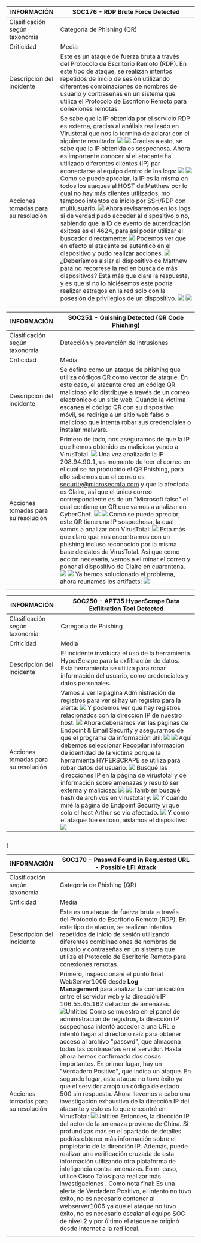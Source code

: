 | INFORMACIÓN | SOC176 - RDP Brute Force Detected                                                                                                                                                                                                                                                                                                                                      |
| ---------------------------- | -------------------------------------------------------------------------------------------------------------------------------------------------------------------------------------------------------------------------------------------------------------------------------------------------------------------------------------------------------------------------------------------- |
| Clasificación según taxonomía | Categoría de Phishing (QR)                                                                                                                                                                                                                                                                                                                                                                                            |
| Criticidad                   | Media                                                                                                                                                                                                                                                                                                                                                                                             |
| Descripción del incidente    | Este es un ataque de fuerza bruta a través del Protocolo de Escritorio Remoto (RDP). En este tipo de ataque, se realizan intentos repetidos de inicio de sesión utilizando diferentes combinaciones de nombres de usuario y contraseñas en un sistema que utiliza el Protocolo de Escritorio Remoto para conexiones remotas.                                                                                                                                                                                                                                                                                                                                                                                             |
| Acciones tomadas para su resolución | Se sabe que la IP obtenida por el servicio RDP es externa, gracias al análisis realizado en Virustotal que nos lo termina de aclarar con el siguiente resultado: ![](img/1.png) ![](img/10.png) Gracias a esto, se sabe que la IP obtenida es sospechosa. Ahora es importante conocer si el atacante ha utilizado diferentes clientes (IP) par aconectarse al equipo dentro de los logs: ![](img/3.png) ![](img/2.png)Como se puede apreciar, la IP es la misma en todos los ataques al HOST de Matthew por lo cual no hay más clientes utilizados, mo tampoco intentos de inicio por SSH/RDP con multiusuario. ![](img/4.png) Ahora revisaremos en los logs si de verdad pudo acceder al dispositivo o no, sabiendo que la ID de evento de autenticación exitosa es el 4624, para así poder utilizar el buscador directamente: ![](img/5.png) Podemos ver que en efecto el atacante se autenticó en el dispositivo y pudo realizar acciones. ![](img/6.png) ¿Deberíamos aislar al dispositivo de Matthew para no recorrese la red en busca de más dispositivos? Está más que clara la respuesta, y es que si no lo hiciésemos este podría realizar estragos en la red solo con la posesión de privilegios de un dispositivo. ![](img/7.png) ![](img/8.png)
                                                                                                                                                                                                                                                                                                                                                                                     |
                                                                                                                                                                                                                                                                                                                                      
                                                                                                                                                                                                                                                                                                                                      
                                                                                                                                                                                                                                                                                                                                      
| INFORMACIÓN | SOC251 - Quishing Detected (QR Code Phishing)                                                                                                                                                                                                                                                                                                                                      |
| ---------------------------- | -------------------------------------------------------------------------------------------------------------------------------------------------------------------------------------------------------------------------------------------------------------------------------------------------------------------------------------------------------------------------------------------- |
| Clasificación según taxonomía | Detección y prevención de intrusiones                                                                                                                                                                                                                                                                                                                                                                                            |
| Criticidad                   | Media                                                                                                                                                                                                                                                                                                                                                                                             |
| Descripción del incidente    | Se define como un ataque de phishing que utiliza códigos QR como vector de ataque. En este caso, el atacante crea un código QR malicioso y lo distribuye a través de un correo electrónico o un sitio web. Cuando la víctima escanea el código QR con su dispositivo móvil, se redirige a un sitio web falso o malicioso que intenta robar sus credenciales o instalar malware.                                                                                                                                                                                                                                                                                                                                                                                             |
| Acciones tomadas para su resolución | Primero de todo, nos aseguramos de que la IP que hemos obtenido es maliciosa yendo a VirusTotal. ![](img/14.png) Una vez analizado la IP 208.94.90.1, es momento de leer el correo en el cual se ha producido el QR Phishing, para ello sabemos que el correo es security@microsecmfa.com y que la afectada es Claire, así que el único correo correspondiente es de un "Microsoft falso" el cual contiene un QR que vamos a analizar en CyberChef. ![](img/15.png) ![](img/16.png) Como se puede apreciar, este QR tiene una IP sospechosa, la cual vamos a analizar con VirusTotal: ![](img/17.png) Esta más que claro que nos encontramos con un phishing incluso reconocido por la misma base de datos de VirusTotal. Así que como acción necesaria, vamos a eliminar el correo y poner al dispositivo de Claire en cuarentena. ![](img/18.png) ![](img/19.png) Ya hemos solucionado el problema, ahora reunamos los artifacts: ![](img/22.png) 
                                                                                                                                                                                                                                                                                                                                                                                     |




| INFORMACIÓN | SOC250 - APT35 HyperScrape Data Exfiltration Tool Detected                                                                                                                                                                                                                                                                                                                                      |
| ---------------------------- | -------------------------------------------------------------------------------------------------------------------------------------------------------------------------------------------------------------------------------------------------------------------------------------------------------------------------------------------------------------------------------------------- |
| Clasificación según taxonomía | Categoría de Phishing                                                                                                                                                                                                                                                                                                                                                                                            |
| Criticidad                   | Media                                                                                                                                                                                                                                                                                                                                                                                             |
| Descripción del incidente    | El incidente involucra el uso de la herramienta HyperScrape para la exfiltración de datos. Esta herramienta se utiliza para robar información del usuario, como credenciales y datos personales.                                                                                                                                                                                                                                                                                                                                                                                             |
| Acciones tomadas para su resolución | Vamos a ver la página Administración de registros para ver si hay un registro para la alerta: ![](https://miro.medium.com/v2/resize:fit:700/1*hjjqGCurJXY69o7U7L9JLw.png) Y podemos ver que hay registros relacionados con la dirección IP de nuestro host. ![](https://miro.medium.com/v2/resize:fit:542/1*PMkrCXkLoRvc59EVQWvdqw.png) Ahora deberíamos ver las páginas de Endpoint & Email Security y asegurarnos de que el programa da información útil: ![](https://miro.medium.com/v2/resize:fit:700/1*xMCADWxydK0cx-FfrlxkGw.png) ![](https://miro.medium.com/v2/resize:fit:700/1*l-1ar5dGd8k_coTFf2K99w.png) Aquí debemos seleccionar Recopilar información de identidad de la víctima porque la herramienta HYPERSCRAPE se utiliza para robar datos del usuario. ![](https://miro.medium.com/v2/resize:fit:700/1*kUtErxB17E54c36WJPRsXA.png) Busqué las direcciones IP en la página de virustotal y de información sobre amenazas y resultó ser externa y maliciosa: ![](https://miro.medium.com/v2/resize:fit:700/1*CgWvL5pdlWaO6VUeAhqWpw.png) ![](https://miro.medium.com/v2/resize:fit:700/1*YfyFbGaE8Jt40wto_xGHcQ.png) También busqué hash de archivos en virustotal y: ![](https://miro.medium.com/v2/resize:fit:700/1*y_pUNG4ewMVGBiZrcZdhqA.png) Y cuando miré la página de Endpoint Security vi que solo el host Arthur se vio afectado. ![](https://miro.medium.com/v2/resize:fit:700/1*VnuPDlX_hUzz3nsRz8N-XA.png) Y como el ataque fue exitoso, aislamos el dispositivo:![](https://miro.medium.com/v2/resize:fit:700/1*8AADfBUsJxliA4dXrFO7jg.png)

                                                                                                                                                                                                                                                                                                                                                                                     |
                                                                                                                                                                                                                                                                                                                                                                                     
                                                                                                                                                                                                                                                                                                                                                                                     
                                                                                                                                                                                                                                                                                                                           
| INFORMACIÓN | SOC170 - Passwd Found in Requested URL - Possible LFI Attack                                                                                                                                                                                                                                                                                                                                      |
| ---------------------------- | -------------------------------------------------------------------------------------------------------------------------------------------------------------------------------------------------------------------------------------------------------------------------------------------------------------------------------------------------------------------------------------------- |
| Clasificación según taxonomía | Categoría de Phishing (QR)                                                                                                                                                                                                                                                                                                                                                                                            |
| Criticidad                   | Media                                                                                                                                                                                                                                                                                                                                                                                             |
| Descripción del incidente    | Este es un ataque de fuerza bruta a través del Protocolo de Escritorio Remoto (RDP). En este tipo de ataque, se realizan intentos repetidos de inicio de sesión utilizando diferentes combinaciones de nombres de usuario y contraseñas en un sistema que utiliza el Protocolo de Escritorio Remoto para conexiones remotas.                                                                                                                                                                                                                                                                                                                                                                                             |
| Acciones tomadas para su resolución | Primero, inspeccionaré el punto final WebServer1006 desde **Log Management** para analizar la comunicación entre el servidor web y la dirección IP 106.55.45.162 del actor de amenazas. ![Untitled](https://prod-files-secure.s3.us-west-2.amazonaws.com/e03e5a32-e6bd-4d8a-a5b8-5efae493dd65/90c7a68e-a5f0-45c3-aef3-a70c0400882d/Untitled.png) Como se muestra en el panel de administración de registros, la dirección IP sospechosa intentó acceder a una URL e intentó llegar al directorio raíz para obtener acceso al archivo "passwd", que almacena todas las contraseñas en el servidor. Hasta ahora hemos confirmado dos cosas importantes. En primer lugar, hay un "Verdadero Positivo", que indica un ataque. En segundo lugar, este ataque no tuvo éxito ya que el servidor arrojó un código de estado 500 sin respuesta. Ahora llevemos a cabo una investigación exhaustiva de la dirección IP del atacante y esto es lo que encontré en VirusTotal: ![Untitled](https://prod-files-secure.s3.us-west-2.amazonaws.com/e03e5a32-e6bd-4d8a-a5b8-5efae493dd65/1a9fba59-a13e-4b00-8b29-01c2bb110a8d/Untitled.png) Entonces, la dirección IP del actor de la amenaza proviene de China. Si profundizas más en el apartado de detalles podrás obtener más información sobre el propietario de la dirección IP. Además, puede realizar una verificación cruzada de esta información utilizando otra plataforma de inteligencia contra amenazas. En mi caso, utilicé Cisco Talos para realizar más investigaciones **.** Como nota final: Es una alerta de Verdadero Positivo, el intento no tuvo éxito, no es necesario contener al webserver1006 ya que el ataque no tuvo éxito, no es necesario escalar al equipo SOC de nivel 2 y por último el ataque se originó desde Internet a la red local.
                                                                                                                                                                                                                                                                                                                                                                                     |
